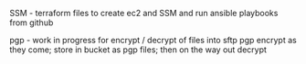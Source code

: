 SSM - terraform files to create ec2 and SSM and run ansible playbooks from github

pgp - work in progress for encrypt / decrypt of files into sftp pgp encrypt as they come; store in bucket as pgp files; then on the way out decrypt